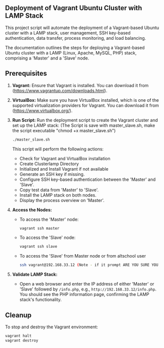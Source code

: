 ## Deployment of Vagrant Ubuntu Cluster with LAMP Stack

This project script will automate the deployment of a Vagrant-based Ubuntu cluster with a LAMP stack, user management, SSH key-based authentication, data transfer, process monitoring, and load balancing.

The documentation outlines the steps for deploying a Vagrant-based Ubuntu cluster with a LAMP (Linux, Apache, MySQL, PHP) stack, comprising a 'Master' and a 'Slave' node.

## Prerequisites

1. **Vagrant:** Ensure that Vagrant is installed. You can download it from (https://www.vagrantup.com/downloads.html).

2. **VirtualBox:** Make sure you have VirtualBox installed, which is one of the supported virtualization providers for Vagrant. You can download it from (https://www.virtualbox.org/).

3. **Run Script:** Run the deployment script to create the Vagrant cluster and set up the LAMP stack:
   (The Script is save with master_slave.sh, make the script executable "chmod +x master_slave.sh")

    ```bash
    ./master_slave.sh
    ```

    This script will perform the following actions:
    
    - Check for Vagrant and VirtualBox installation
    - Create Clusterlamp Directory 
    - Initialized and Install Vagrant if not available
    - Generate an SSH key if missing.
    - Configure SSH key-based authentication between the 'Master' and 'Slave'.
    - Copy test data from 'Master' to 'Slave'.
    - Install the LAMP stack on both nodes.
    - Display the process overview on 'Master'.

4. **Access the Nodes:**

    - To access the 'Master' node:
    
        ```bash
        vagrant ssh master
        ```

    - To access the 'Slave' node:
    
        ```bash
        vagrant ssh slave
        ```
    
    - To access the 'Slave' from Master node or from altschool user
    
        ```bash
        ssh vagrant@192.168.33.12 (Note - if it prompt ARE YOU SURE YOU WANT TO CONNECT, type "yes" and input "vagrant" as passowrd when required) 
        ```
    
5. **Validate LAMP Stack:**

    - Open a web browser and enter the IP address of either 'Master' or 'Slave' followed by `/info.php`, e.g., `http://192.168.33.12/info.php`. You should see the PHP information page, confirming the LAMP stack's functionality.

## Cleanup

To stop and destroy the Vagrant environment:

```bash
vagrant halt
vagrant destroy 
